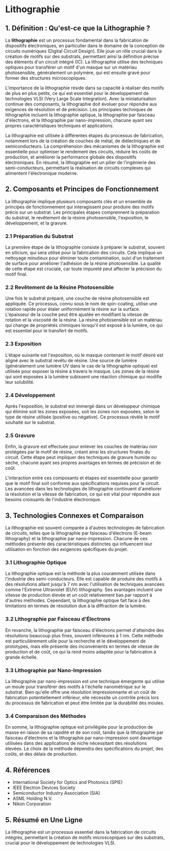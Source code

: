 # Lithographie

## 1. Définition : Qu'est-ce que la **Lithographie** ?
La **lithographie** est un processus fondamental dans la fabrication de dispositifs électroniques, en particulier dans le domaine de la conception de circuits numériques (Digital Circuit Design). Elle joue un rôle crucial dans la création de motifs sur des substrats, permettant ainsi la définition précise des éléments d'un circuit intégré (IC). La lithographie utilise des techniques optiques pour transférer un motif d'un masque sur un matériau photosensible, généralement un polymère, qui est ensuite gravé pour former des structures microscopiques. 

L'importance de la lithographie réside dans sa capacité à réaliser des motifs de plus en plus petits, ce qui est essentiel pour le développement de technologies VLSI (Very Large Scale Integration). Avec la miniaturisation continue des composants, la lithographie doit évoluer pour répondre aux exigences de résolution et de précision. Les principales techniques de lithographie incluent la lithographie optique, la lithographie par faisceau d'électrons, et la lithographie par nano-impression, chacune ayant ses propres caractéristiques techniques et applications.

La lithographie est utilisée à différentes étapes du processus de fabrication, notamment lors de la création de couches de métal, de diélectriques et de semiconducteurs. La compréhension des mécanismes de la lithographie est essentielle pour optimiser le rendement des circuits, réduire les coûts de production, et améliorer la performance globale des dispositifs électroniques. En résumé, la lithographie est un pilier de l'ingénierie des semi-conducteurs, permettant la réalisation de circuits complexes qui alimentent l'électronique moderne.

## 2. Composants et Principes de Fonctionnement
La lithographie implique plusieurs composants clés et un ensemble de principes de fonctionnement qui interagissent pour produire des motifs précis sur un substrat. Les principales étapes comprennent la préparation du substrat, le revêtement de la résine photosensible, l'exposition, le développement, et la gravure.

### 2.1 Préparation du Substrat
La première étape de la lithographie consiste à préparer le substrat, souvent en silicium, qui sera utilisé pour la fabrication des circuits. Cela implique un nettoyage minutieux pour éliminer toute contamination, suivi d'un traitement de surface pour améliorer l'adhésion de la résine photosensible. La qualité de cette étape est cruciale, car toute impureté peut affecter la précision du motif final.

### 2.2 Revêtement de la Résine Photosensible
Une fois le substrat préparé, une couche de résine photosensible est appliquée. Ce processus, connu sous le nom de spin-coating, utilise une rotation rapide pour étaler uniformément la résine sur la surface. L'épaisseur de la couche peut être ajustée en modifiant la vitesse de rotation et la viscosité de la résine. La résine photosensible est un matériau qui change de propriétés chimiques lorsqu'il est exposé à la lumière, ce qui est essentiel pour le transfert de motifs.

### 2.3 Exposition
L'étape suivante est l'exposition, où le masque contenant le motif désiré est aligné avec le substrat revêtu de résine. Une source de lumière (généralement une lumière UV dans le cas de la lithographie optique) est utilisée pour exposer la résine à travers le masque. Les zones de la résine qui sont exposées à la lumière subissent une réaction chimique qui modifie leur solubilité.

### 2.4 Développement
Après l'exposition, le substrat est immergé dans un développeur chimique qui élimine soit les zones exposées, soit les zones non exposées, selon le type de résine utilisée (positive ou négative). Ce processus révèle le motif souhaité sur le substrat.

### 2.5 Gravure
Enfin, la gravure est effectuée pour enlever les couches de matériau non protégées par le motif de résine, créant ainsi les structures finales du circuit. Cette étape peut impliquer des techniques de gravure humide ou sèche, chacune ayant ses propres avantages en termes de précision et de coût.

L'interaction entre ces composants et étapes est essentielle pour garantir que le motif final soit conforme aux spécifications requises pour le circuit. Les avancées dans les technologies de lithographie continuent d'améliorer la résolution et la vitesse de fabrication, ce qui est vital pour répondre aux besoins croissants de l'industrie électronique.

## 3. Technologies Connexes et Comparaison
La lithographie est souvent comparée à d'autres technologies de fabrication de circuits, telles que la lithographie par faisceau d'électrons (E-beam lithography) et la lithographie par nano-impression. Chacune de ces méthodes présente des caractéristiques distinctes qui influencent leur utilisation en fonction des exigences spécifiques du projet.

### 3.1 Lithographie Optique
La lithographie optique est la méthode la plus couramment utilisée dans l'industrie des semi-conducteurs. Elle est capable de produire des motifs à des résolutions allant jusqu'à 7 nm avec l'utilisation de techniques avancées comme l'Extreme Ultraviolet (EUV) lithography. Ses avantages incluent une vitesse de production élevée et un coût relativement bas par rapport à d'autres méthodes. Cependant, la lithographie optique fait face à des limitations en termes de résolution due à la diffraction de la lumière.

### 3.2 Lithographie par Faisceau d'Électrons
En revanche, la lithographie par faisceau d'électrons permet d'atteindre des résolutions beaucoup plus fines, souvent inférieures à 1 nm. Cette méthode est particulièrement utile pour la recherche et le développement de prototypes, mais elle présente des inconvénients en termes de vitesse de production et de coût, ce qui la rend moins adaptée pour la fabrication à grande échelle.

### 3.3 Lithographie par Nano-Impression
La lithographie par nano-impression est une technique émergente qui utilise un moule pour transférer des motifs à l'échelle nanométrique sur le substrat. Bien qu'elle offre une résolution impressionnante et un coût de fabrication potentiellement inférieur, elle nécessite un contrôle précis lors du processus de fabrication et peut être limitée par la durabilité des moules.

### 3.4 Comparaison des Méthodes
En somme, la lithographie optique est privilégiée pour la production de masse en raison de sa rapidité et de son coût, tandis que la lithographie par faisceau d'électrons et la lithographie par nano-impression sont davantage utilisées dans des applications de niche nécessitant des résolutions élevées. Le choix de la méthode dépendra des spécifications du projet, des coûts, et des délais de production.

## 4. Références
- International Society for Optics and Photonics (SPIE)
- IEEE Electron Devices Society
- Semiconductor Industry Association (SIA)
- ASML Holding N.V.
- Nikon Corporation

## 5. Résumé en Une Ligne
La lithographie est un processus essentiel dans la fabrication de circuits intégrés, permettant la création de motifs microscopiques sur des substrats, crucial pour le développement de technologies VLSI.